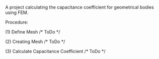 A project calculating the capacitance coefficient for geometrical bodies using FEM. 

Procedure:

(1) Define Mesh
/* ToDo */

(2) Creating Mesh
/* ToDo */

(3) Calculate Capacitance Coefficient
/* ToDo */
